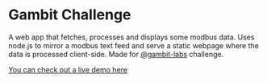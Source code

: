 <h1>Gambit Challenge</h1>
A web app that fetches, processes and displays some modbus data. Uses node.js to mirror a modbus text feed and serve a static webpage where the data is processed client-side. Made for <a href="https://github.com/gambit-labs" target="_blank">@gambit-labs</a> challenge.

<a href="https://laurikarjalainen.com/gambitchallengedemo" target="_blank">You can check out a live demo here</a>

